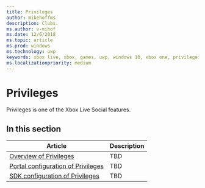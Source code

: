 ```yaml
---
title: Privileges
author: mikehoffms
description: Clubs.
ms.author: v-mihof
ms.date: 12/6/2018
ms.topic: article
ms.prod: windows
ms.technology: uwp
keywords: xbox live, xbox, games, uwp, windows 10, xbox one, privileges
ms.localizationpriority: medium
---
```


# Privileges

Privileges is one of the Xbox Live Social features.


## In this section

| Article | Description |
|---------|-------------|
| [Overview of Privileges](privileges-overview.md) | TBD |
| [Portal configuration of Privileges](privileges-portal-config.md) | TBD |
| [SDK configuration of Privileges](privileges-sdk-config.md) | TBD |
